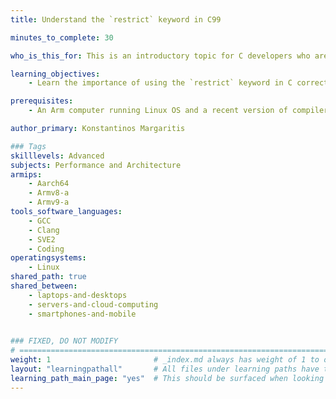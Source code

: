 ```yaml
---
title: Understand the `restrict` keyword in C99

minutes_to_complete: 30

who_is_this_for: This is an introductory topic for C developers who are interested in software optimization

learning_objectives: 
    - Learn the importance of using the `restrict` keyword in C correctly

prerequisites:
    - An Arm computer running Linux OS and a recent version of compiler (Clang or GCC) installed

author_primary: Konstantinos Margaritis

### Tags
skilllevels: Advanced
subjects: Performance and Architecture
armips:
    - Aarch64
    - Armv8-a
    - Armv9-a
tools_software_languages:
    - GCC
    - Clang
    - SVE2
    - Coding
operatingsystems:
    - Linux
shared_path: true
shared_between:
    - laptops-and-desktops
    - servers-and-cloud-computing
    - smartphones-and-mobile
   

### FIXED, DO NOT MODIFY
# ================================================================================
weight: 1                       # _index.md always has weight of 1 to order correctly
layout: "learningpathall"       # All files under learning paths have this same wrapper
learning_path_main_page: "yes"  # This should be surfaced when looking for related content. Only set for _index.md of learning path content.
---
```

